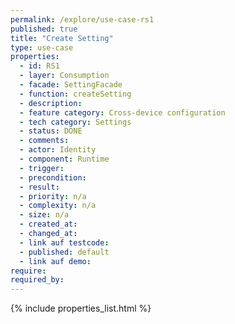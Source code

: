 ```yaml
---
permalink: /explore/use-case-rs1
published: true
title: "Create Setting"
type: use-case
properties:
  - id: RS1
  - layer: Consumption
  - facade: SettingFacade
  - function: createSetting
  - description:
  - feature category: Cross-device configuration
  - tech category: Settings
  - status: DONE
  - comments:
  - actor: Identity
  - component: Runtime
  - trigger:
  - precondition:
  - result:
  - priority: n/a
  - complexity: n/a
  - size: n/a
  - created_at:
  - changed_at:
  - link auf testcode:
  - published: default
  - link auf demo:
require:
required_by:
---
```

{% include properties_list.html %}
